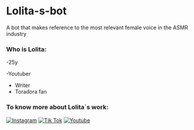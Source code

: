 # Lolita-s-bot
A bot that makes reference to the most relevant female voice in the ASMR industry
### Who is Lolita:

-25y
 
-Youtuber
- Writer
- Toradora fan


### To know more about Lolita´s work:



[![Instagram](https://img.shields.io/badge/Instagram-E4405F?style=for-the-badge&logo=instagram&logoColor=white)](https://www.instagram.com/asmr_lolita/) 
[![Tik Tok](https://img.shields.io/badge/TikTok-000000?style=for-the-badge&logo=tiktok&logoColor=white)](https://www.tiktok.com/@asmrlolita_?lang=pt-BR&is_from_webapp=1&sender_device=mobile&sender_web_id=7177059007311087110)
[![Youtube](https://img.shields.io/badge/YouTube-FF0000?style=for-the-badge&logo=youtube&logoColor=white)](https://youtube.com/@asmrlolita)
